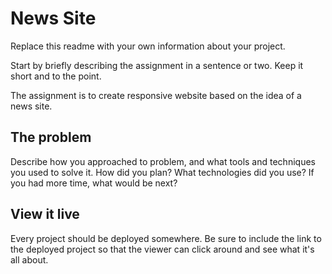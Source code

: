 # News Site

Replace this readme with your own information about your project. 

Start by briefly describing the assignment in a sentence or two. Keep it short and to the point.

The assignment is to create responsive website based on the idea of a news site.

## The problem

Describe how you approached to problem, and what tools and techniques you used to solve it. How did you plan? What technologies did you use? If you had more time, what would be next?

## View it live
Every project should be deployed somewhere. Be sure to include the link to the deployed project so that the viewer can click around and see what it's all about.
